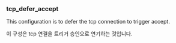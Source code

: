 ### tcp_defer_accept

This configuration is to defer the tcp connection to trigger accept.

이 구성은 tcp 연결을 트리거 승인으로 연기하는 것입니다.
